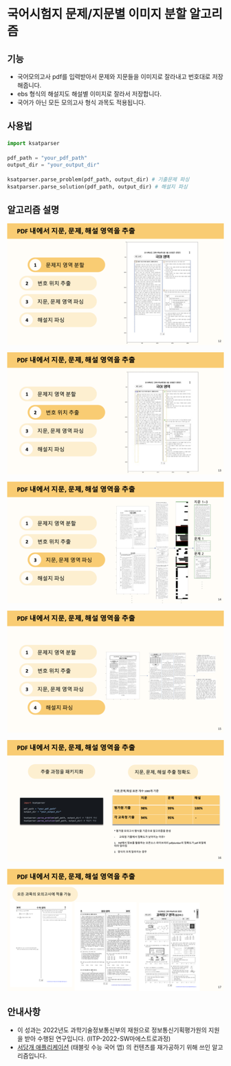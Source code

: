 # 국어시험지 문제/지문별 이미지 분할 알고리즘

## 기능

- 국어모의고사 pdf를 입력받아서 문제와 지문들을 이미지로 잘라내고 번호대로 저장해줍니다.
- ebs 형식의 해설지도 해설별 이미지로 잘라서 저장합니다.
- 국어가 아닌 모든 모의고사 형식 과목도 적용됩니다.

## 사용법

```python
import ksatparser

pdf_path = "your_pdf_path"
output_dir = "your_output_dir"

ksatparser.parse_problem(pdf_path, output_dir) # 기출문제 파싱
ksatparser.parse_solution(pdf_path, output_dir) # 해설지 파싱
```

## 알고리즘 설명

![Untitled](img/Untitled.png)

![Untitled](img/Untitled%201.png)

![Untitled](img/Untitled%202.png)

![Untitled](img/Untitled%203.png)

![Untitled](img/Untitled%204.png)

![Untitled](img/Untitled%205.png)


## 안내사항

- 이 성과는 2022년도 과학기술정보통신부의 재원으로 정보통신기획평가원의 지원을 받아 수행된 연구입니다. (IITP-2022-SW마에스트로과정)
- [서당개 애플리케이션](https://github.com/Mango-Juice/im-application-public) (태블릿 수능 국어 앱) 의 컨텐츠를 재가공하기 위해 쓰인 알고리즘입니다.
